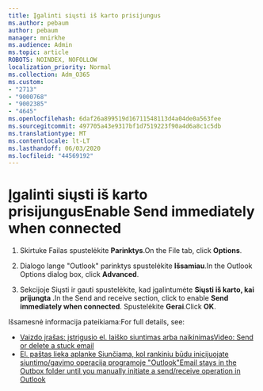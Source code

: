 ```yaml
---
title: Įgalinti siųsti iš karto prisijungus
ms.author: pebaum
author: pebaum
manager: mnirkhe
ms.audience: Admin
ms.topic: article
ROBOTS: NOINDEX, NOFOLLOW
localization_priority: Normal
ms.collection: Adm_O365
ms.custom:
- "2713"
- "9000768"
- "9002385"
- "4645"
ms.openlocfilehash: 6daf26a899519d16711548113d4a04de0a563fee
ms.sourcegitcommit: 497705a43e9317bf1d7519223f90a4d6a8c1c5db
ms.translationtype: MT
ms.contentlocale: lt-LT
ms.lasthandoff: 06/03/2020
ms.locfileid: "44569192"
---
```

# <a name="enable-send-immediately-when-connected"></a><span data-ttu-id="8c636-102">Įgalinti siųsti iš karto prisijungus</span><span class="sxs-lookup"><span data-stu-id="8c636-102">Enable Send immediately when connected</span></span>
 
1. <span data-ttu-id="8c636-103">Skirtuke Failas spustelėkite **Parinktys**.</span><span class="sxs-lookup"><span data-stu-id="8c636-103">On the File tab, click **Options**.</span></span>

2. <span data-ttu-id="8c636-104">Dialogo lange "Outlook" parinktys spustelėkite **Išsamiau**.</span><span class="sxs-lookup"><span data-stu-id="8c636-104">In the Outlook Options dialog box, click **Advanced**.</span></span>

3. <span data-ttu-id="8c636-105">Sekcijoje Siųsti ir gauti spustelėkite, kad įgalintumėte **Siųsti iš karto, kai prijungta .**</span><span class="sxs-lookup"><span data-stu-id="8c636-105">In the Send and receive section, click to enable **Send immediately when connected**.</span></span> <span data-ttu-id="8c636-106">Spustelėkite **Gerai**.</span><span class="sxs-lookup"><span data-stu-id="8c636-106">Click **OK**.</span></span>

<span data-ttu-id="8c636-107">Išsamesnė informacija pateikiama:</span><span class="sxs-lookup"><span data-stu-id="8c636-107">For full details, see:</span></span>
- [<span data-ttu-id="8c636-108">Vaizdo įrašas: įstrigusio el. laiško siuntimas arba naikinimas</span><span class="sxs-lookup"><span data-stu-id="8c636-108">Video: Send or delete a stuck email</span></span>](https://support.office.com/article/Video-Send-or-delete-an-email-stuck-in-your-outbox-26d5d34a-4e5f-444a-a9e8-44db04a94dec) 
- [<span data-ttu-id="8c636-109">El. paštas lieka aplanke Siunčiama, kol rankiniu būdu inicijuojate siuntimo/gavimo operaciją programoje "Outlook"</span><span class="sxs-lookup"><span data-stu-id="8c636-109">Email stays in the Outbox folder until you manually initiate a send/receive operation in Outlook</span></span>](https://support.microsoft.com/help/2797572/email-stays-in-the-outbox-folder-until-you-manually-initiate-a-send-re)
